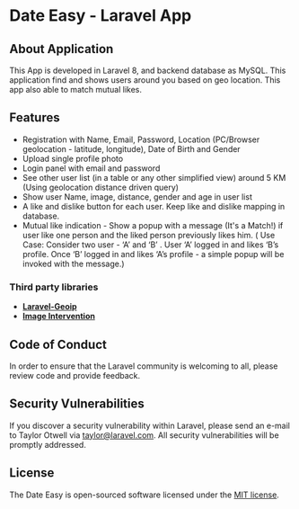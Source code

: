 # Date Easy - Laravel App

## About Application

This App is developed in Laravel 8, and backend database as MySQL. This application find and shows users around you based on geo location.
This app also able to match mutual likes.

## Features

- Registration with Name, Email, Password, Location (PC/Browser geolocation - latitude, longitude), Date of Birth and Gender
- Upload single profile photo
- Login panel with email and password
- See other user list (in a table or any other simplified view) around 5 KM (Using geolocation distance driven query)
- Show user Name, image, distance, gender and age in user list
- A like and dislike button for each user. Keep like and dislike mapping in database.
- Mutual like indication - Show a popup with a message (It's a Match!) if user like one person and the liked person previously likes him. ( Use Case: Consider two user - ‘A’ and ‘B’ . User ‘A’ logged in and likes ‘B’s profile. Once ‘B’ logged in and likes ‘A’s profile - a simple popup will be invoked with the message.)

### Third party libraries

- **[Laravel-Geoip](https://lyften.com/projects/laravel-geoip/doc/)**
- **[Image Intervention](http://image.intervention.io/getting_started/installation)**

## Code of Conduct

In order to ensure that the Laravel community is welcoming to all, please review code and provide feedback.

## Security Vulnerabilities

If you discover a security vulnerability within Laravel, please send an e-mail to Taylor Otwell via [taylor@laravel.com](mailto:taylor@laravel.com). All security vulnerabilities will be promptly addressed.

## License

The Date Easy is open-sourced software licensed under the [MIT license](https://opensource.org/licenses/MIT).

